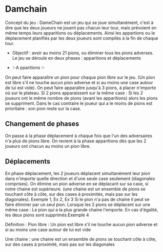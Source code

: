 # Damchain

Concept du jeu : DameChain est un jeu qui se joue simultanément, c'est à dire que les deux joueurs ne jouent pas chacun leur tour, mais prévoient en même temps leurs apparitions ou déplacements.
Ainsi les appartions ou le déplacement planifiés par les deux joueurs sont compilés à la fin de chaque tour.
- Objectif : avoir au moins 21 pions, ou éliminer tous les pions adverses.
Le jeu se déroule en deux phases : apparitions et déplacements

- ✨A pparitions ✨

On peut faire apparaître un pion pour chaque pion libre sur le jeu. (Un pion est libre s'il ne touche aucun pion adverse et si au moins une case autour de lui est vide).
On peut faire apparaître jusqu'à 3 pions, à placer n'importe où sur le plateau.
Si 2 pions apparaissent sur la même case :
Si les 2 joueurs ont le même nombre de pions (avant les apparitions) alors les pions se suppriment.
Dans le cas contraire le joueur qui a le moins de pions est prioritaire : son pion reste sur la case.

## Changement de phases

On passe à la phase déplacement à chaque fois que l'un des adversaires n'a plus de pions libre.
On revient à la phase apparitions dès que les 2 joueurs ont chacun au moins un pion libre.

## Déplacements

En phase déplacement, les 2 joueurs déplacent simultanément leur pion dans n'importe quelle direction et d'une seule case seulement (diagonales comprises).
On élimine un pion adverse en se déplacant sur sa case, si notre chaine est supérieure. (une chaine est un ensemble de pions se touchant côte à côte, sur des cases à proximités, mais pas sur les diagonales). Exemple 1, Ex 2, Ex 3
Si le pion n'a pas de chaine il peut se faire éliminer par un seul pion.
Lorsque les 2 pions se déplacent sur une même case :
Le pion qui a la plus grande chaine l'emporte.
En cas d'égalité, les deux pions sont supprimés.Exemple 4

Définition :
Pion libre : Un pion est libre s'il ne touche aucun pion adverse et si au moins une case autour de lui est vide

Une chaine : une chaine est un ensemble de pions se touchant côte à côte, sur des cases à proximité, mais pas sur les diagonales
